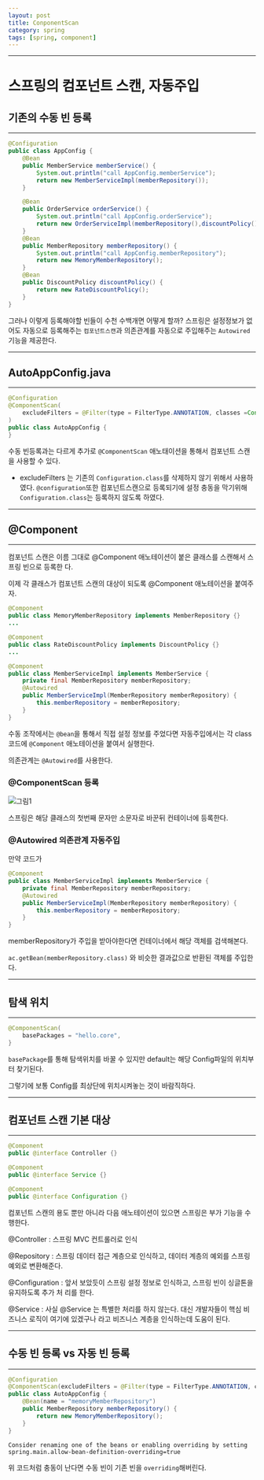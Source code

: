 ```yaml
---
layout: post
title: ConponentScan
category: spring
tags: [spring, component]
---
```


---
# 스프링의 컴포넌트 스캔, 자동주입

## 기존의 수동 빈 등록
---
```java
@Configuration
public class AppConfig {
    @Bean
    public MemberService memberService() {
        System.out.println("call AppConfig.memberService");
        return new MemberServiceImpl(memberRepository());
    }

    @Bean
    public OrderService orderService() {
        System.out.println("call AppConfig.orderService");
        return new OrderServiceImpl(memberRepository(),discountPolicy());
    }
    @Bean
    public MemberRepository memberRepository() {
        System.out.println("call AppConfig.memberRepository");
        return new MemoryMemberRepository();
    }
    @Bean
    public DiscountPolicy discountPolicy() {
        return new RateDiscountPolicy();
    }
}
```
그러나 이렇게 등록해야할 빈들이 수천 수백개면 어떻게 할까?
스프링은 설정정보가 없어도 자동으로 등록해주는 ```컴포넌트스캔```과 의존관계를 자동으로 주입해주는 ```Autowired```기능을 제공한다.

---

## AutoAppConfig.java

---
```java
@Configuration
@ComponentScan(
    excludeFilters = @Filter(type = FilterType.ANNOTATION, classes =Configuration.class)
)
public class AutoAppConfig {
}
```

수동 빈등록과는 다르게 추가로 ```@ComponentScan``` 애노태이션을 통해서 컴포넌트 스캔을 사용할 수 있다.

- excludeFilters 는 기존의 ```Configuration.class```를 삭제하지 않기 위해서 사용하였다. ```@configuration```또한 컴포넌트스캔으로 등록되기에 설정 충동을 막기위해 ```Configuration.class```는 등록하지 않도록 하였다.

---
## @Component
---
컴포넌트 스캔은 이름 그대로 @Component 애노테이션이 붙은 클래스를 스캔해서 스프링 빈으로 등록한
다.

이제 각 클래스가 컴포넌트 스캔의 대상이 되도록 @Component 애노테이션을 붙여주자.

```java
@Component
public class MemoryMemberRepository implements MemberRepository {}
...

@Component
public class RateDiscountPolicy implements DiscountPolicy {}
...

@Component
public class MemberServiceImpl implements MemberService {
    private final MemberRepository memberRepository;
    @Autowired
    public MemberServiceImpl(MemberRepository memberRepository) {
        this.memberRepository = memberRepository;
    }
}
```
수동 조작에서는 ```@bean```을 통해서 직접 설정 정보를 주었다면 자동주입에서는 각 class 코드에 ```@Component``` 애노테이션을 붙여서 실행한다. 

의존관계는 ```@Autowired```를 사용한다.

### @ComponentScan 등록

![그림1](https://encrypted-tbn0.gstatic.com/images?q=tbn:ANd9GcSM-o1bOng2vUfK7D6e7kj-Q0uIHNdYigtL0Q&usqp=CAU)

스프링은 해당 클래스의 첫번째 문자만 소문자로 바꾼뒤 컨테이너에 등록한다.

### @Autowired 의존관계 자동주입
만약 코드가
```java
@Component
public class MemberServiceImpl implements MemberService {
    private final MemberRepository memberRepository;
    @Autowired
    public MemberServiceImpl(MemberRepository memberRepository) {
        this.memberRepository = memberRepository;
    }
}
```
memberRepository가 주입을 받아야한다면 컨테이너에서 해당 객체를 검색해본다.

```ac.getBean(memberRepository.class)``` 와 비슷한 결과값으로 반환된 객체를 주입한다.

---
## 탐색 위치
---
```java
@ComponentScan(
    basePackages = "hello.core",
}
```
```basePackage```를 통해 탐색위치를 바꿀 수 있지만 default는 해당 Config파일의 위치부터 찾기된다.

그렇기에 보통 Config를 최상단에 위치시켜놓는 것이 바람직하다.

---
## 컴포넌트 스캔 기본 대상
---

```java
@Component
public @interface Controller {}

@Component
public @interface Service {}

@Component
public @interface Configuration {}
```
컴포넌트 스캔의 용도 뿐만 아니라 다음 애노테이션이 있으면 스프링은 부가 기능을 수행한다.

@Controller : 스프링 MVC 컨트롤러로 인식

@Repository : 스프링 데이터 접근 계층으로 인식하고, 데이터 계층의 예외를 스프링 예외로 변환해준다.

@Configuration : 앞서 보았듯이 스프링 설정 정보로 인식하고, 스프링 빈이 싱글톤을 유지하도록 추가 처
리를 한다.

@Service : 사실 @Service 는 특별한 처리를 하지 않는다. 대신 개발자들이 핵심 비즈니스 로직이 여기에
있겠구나 라고 비즈니스 계층을 인식하는데 도움이 된다.

---
## 수동 빈 등록 vs 자동 빈 등록
---

```java
@Configuration
@ComponentScan(excludeFilters = @Filter(type = FilterType.ANNOTATION, classes =Configuration.class))
public class AutoAppConfig {
    @Bean(name = "memoryMemberRepository")
    public MemberRepository memberRepository() {
        return new MemoryMemberRepository();
    }
}
```

```
Consider renaming one of the beans or enabling overriding by setting
spring.main.allow-bean-definition-overriding=true
```
위 코드처럼 충동이 난다면 수동 빈이 기존 빈을 ```overriding```해버린다.


